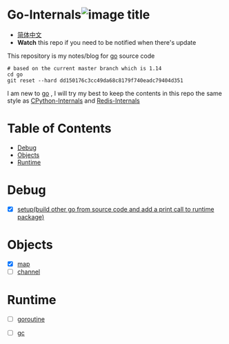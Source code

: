 # Go-Internals![image title](http://www.zpoint.xyz:8080/count/tag.svg?url=github%2Fgo-Internals)
* [简体中文](https://github.com/zpoint/Go-Internals/blob/1.14/README_CN.md)
* **Watch** this repo if you need to be notified when there's update

This repository is my notes/blog for [go](https://github.com/golang/go) source code

```shell script
# based on the current master branch which is 1.14
cd go
git reset --hard dd150176c3cc49da68c8179f740eadc79404d351
```

I am new to [go](https://github.com/golang/go) , I will try my best to keep the contents in this repo the same style as [CPython-Internals](https://github.com/zpoint/CPython-Internals) and [Redis-Internals](https://github.com/zpoint/Redis-Internals)

# Table of Contents

* [Debug](#Debug)
* [Objects](#Objects)
* [Runtime](#Runtime)

# Debug

- [x] [setup(build other go from source  code and add a print call to runtime package)](https://github.com/zpoint/Go-Internals/blob/1.14/debug/setup/setup.md)

# Objects

- [x] [map](https://github.com/zpoint/Go-Internals/blob/1.14/objects/map/map.md)
- [ ] [channel](https://github.com/zpoint/Go-Internals/blob/1.14/objects/channel/channel.md)

# Runtime

- [ ] [goroutine](https://github.com/zpoint/Go-Internals/blob/1.14/runtime/goroutine/goroutine.md)

- [ ] [gc](https://github.com/zpoint/Go-Internals/blob/1.14/runtime/gc/gc.md)
